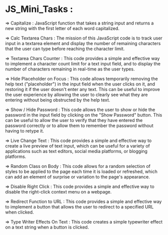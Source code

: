 # JS_Mini_Tasks :

=> Capitalize : JavaScript function that takes a string input and returns a new string with the first letter of each word capitalized.

=> Calc Textarea Chars : The mission of this JavaScript code is to track user input in a textarea element and display the number of remaining characters that the user can type before reaching the character limit.

=> Textarea Chars Counter : This code provides a simple and effective way to implement a character count limit for a text input field, and to display the number of characters remaining in real-time as the user types.

=> Hide Placeholder on Focus : This code allows temporarily removing the help text ("placeholder") in the input field when the user clicks on it, and restoring it if the user doesn't enter any text. This can be useful to improve the user experience by allowing the user to clearly see what they are entering without being obstructed by the help text.

=> Show / Hide Password : This code allows the user to show or hide the password in the input field by clicking on the "Show Password" button. This can be useful to allow the user to verify that they have entered the password correctly or to allow them to remember the password without having to retype it.

=> Live Change Text : This code provides a simple and effective way to create a live preview of text input, which can be useful for a variety of applications such as text editors, social media platforms, or blogging platforms.

=> Random Class on Body : This code allows for a random selection of styles to be applied to the page each time it is loaded or refreshed, which can add an element of surprise or variation to the page's appearance.

=> Disable Right Click : This code provides a simple and effective way to disable the right-click context menu on a webpage.

=> Redirect Function to URL : This code provides a simple and effective way to implement a button that allows the user to redirect to a specified URL when clicked.

=> Type Writer Effects On Text : This code creates a simple typewriter effect on a text string when a button is clicked.
